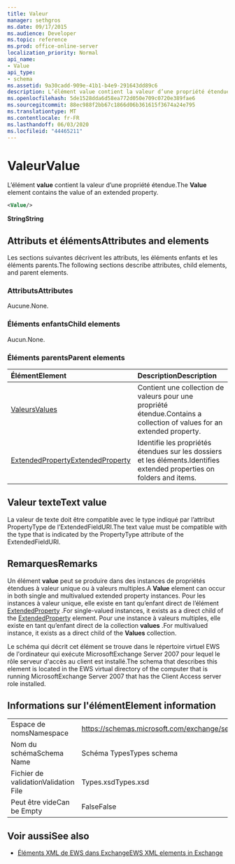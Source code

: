```yaml
---
title: Valeur
manager: sethgros
ms.date: 09/17/2015
ms.audience: Developer
ms.topic: reference
ms.prod: office-online-server
localization_priority: Normal
api_name:
- Value
api_type:
- schema
ms.assetid: 9a30cadd-909e-41b1-b4e9-291643dd89c6
description: L’élément value contient la valeur d’une propriété étendue.
ms.openlocfilehash: 5de1528dda6d58ea772d050e709c0720e389fae6
ms.sourcegitcommit: 88ec988f2bb67c1866d06b361615f3674a24e795
ms.translationtype: MT
ms.contentlocale: fr-FR
ms.lasthandoff: 06/03/2020
ms.locfileid: "44465211"
---
```

# <a name="value"></a><span data-ttu-id="d09d0-103">Valeur</span><span class="sxs-lookup"><span data-stu-id="d09d0-103">Value</span></span>

<span data-ttu-id="d09d0-104">L’élément **value** contient la valeur d’une propriété étendue.</span><span class="sxs-lookup"><span data-stu-id="d09d0-104">The **Value** element contains the value of an extended property.</span></span> 
  
```xml
<Value/>
```

<span data-ttu-id="d09d0-105">**String**</span><span class="sxs-lookup"><span data-stu-id="d09d0-105">**String**</span></span>

## <a name="attributes-and-elements"></a><span data-ttu-id="d09d0-106">Attributs et éléments</span><span class="sxs-lookup"><span data-stu-id="d09d0-106">Attributes and elements</span></span>

<span data-ttu-id="d09d0-107">Les sections suivantes décrivent les attributs, les éléments enfants et les éléments parents.</span><span class="sxs-lookup"><span data-stu-id="d09d0-107">The following sections describe attributes, child elements, and parent elements.</span></span>
  
### <a name="attributes"></a><span data-ttu-id="d09d0-108">Attributs</span><span class="sxs-lookup"><span data-stu-id="d09d0-108">Attributes</span></span>

<span data-ttu-id="d09d0-109">Aucune.</span><span class="sxs-lookup"><span data-stu-id="d09d0-109">None.</span></span>
  
### <a name="child-elements"></a><span data-ttu-id="d09d0-110">Éléments enfants</span><span class="sxs-lookup"><span data-stu-id="d09d0-110">Child elements</span></span>

<span data-ttu-id="d09d0-111">Aucun.</span><span class="sxs-lookup"><span data-stu-id="d09d0-111">None.</span></span>
  
### <a name="parent-elements"></a><span data-ttu-id="d09d0-112">Éléments parents</span><span class="sxs-lookup"><span data-stu-id="d09d0-112">Parent elements</span></span>

|<span data-ttu-id="d09d0-113">**Élément**</span><span class="sxs-lookup"><span data-stu-id="d09d0-113">**Element**</span></span>|<span data-ttu-id="d09d0-114">**Description**</span><span class="sxs-lookup"><span data-stu-id="d09d0-114">**Description**</span></span>|
|:-----|:-----|
|[<span data-ttu-id="d09d0-115">Valeurs</span><span class="sxs-lookup"><span data-stu-id="d09d0-115">Values</span></span>](values.md) <br/> |<span data-ttu-id="d09d0-116">Contient une collection de valeurs pour une propriété étendue.</span><span class="sxs-lookup"><span data-stu-id="d09d0-116">Contains a collection of values for an extended property.</span></span>  <br/> |
|[<span data-ttu-id="d09d0-117">ExtendedProperty</span><span class="sxs-lookup"><span data-stu-id="d09d0-117">ExtendedProperty</span></span>](extendedproperty.md) <br/> |<span data-ttu-id="d09d0-118">Identifie les propriétés étendues sur les dossiers et les éléments.</span><span class="sxs-lookup"><span data-stu-id="d09d0-118">Identifies extended properties on folders and items.</span></span>  <br/> |
   
## <a name="text-value"></a><span data-ttu-id="d09d0-119">Valeur texte</span><span class="sxs-lookup"><span data-stu-id="d09d0-119">Text value</span></span>

<span data-ttu-id="d09d0-120">La valeur de texte doit être compatible avec le type indiqué par l’attribut PropertyType de l’ExtendedFieldURI.</span><span class="sxs-lookup"><span data-stu-id="d09d0-120">The text value must be compatible with the type that is indicated by the PropertyType attribute of the ExtendedFieldURI.</span></span>
  
## <a name="remarks"></a><span data-ttu-id="d09d0-121">Remarques</span><span class="sxs-lookup"><span data-stu-id="d09d0-121">Remarks</span></span>

<span data-ttu-id="d09d0-122">Un élément **value** peut se produire dans des instances de propriétés étendues à valeur unique ou à valeurs multiples.</span><span class="sxs-lookup"><span data-stu-id="d09d0-122">A **Value** element can occur in both single and multivalued extended property instances.</span></span> <span data-ttu-id="d09d0-123">Pour les instances à valeur unique, elle existe en tant qu’enfant direct de l’élément [ExtendedProperty](extendedproperty.md) .</span><span class="sxs-lookup"><span data-stu-id="d09d0-123">For single-valued instances, it exists as a direct child of the [ExtendedProperty](extendedproperty.md) element.</span></span> <span data-ttu-id="d09d0-124">Pour une instance à valeurs multiples, elle existe en tant qu’enfant direct de la collection **values** .</span><span class="sxs-lookup"><span data-stu-id="d09d0-124">For multivalued instance, it exists as a direct child of the **Values** collection.</span></span> 
  
<span data-ttu-id="d09d0-125">Le schéma qui décrit cet élément se trouve dans le répertoire virtuel EWS de l'ordinateur qui exécute MicrosoftExchange Server 2007 pour lequel le rôle serveur d'accès au client est installé.</span><span class="sxs-lookup"><span data-stu-id="d09d0-125">The schema that describes this element is located in the EWS virtual directory of the computer that is running MicrosoftExchange Server 2007 that has the Client Access server role installed.</span></span>
  
## <a name="element-information"></a><span data-ttu-id="d09d0-126">Informations sur l'élément</span><span class="sxs-lookup"><span data-stu-id="d09d0-126">Element information</span></span>

|||
|:-----|:-----|
|<span data-ttu-id="d09d0-127">Espace de noms</span><span class="sxs-lookup"><span data-stu-id="d09d0-127">Namespace</span></span>  <br/> |https://schemas.microsoft.com/exchange/services/2006/types  <br/> |
|<span data-ttu-id="d09d0-128">Nom du schéma</span><span class="sxs-lookup"><span data-stu-id="d09d0-128">Schema Name</span></span>  <br/> |<span data-ttu-id="d09d0-129">Schéma Types</span><span class="sxs-lookup"><span data-stu-id="d09d0-129">Types schema</span></span>  <br/> |
|<span data-ttu-id="d09d0-130">Fichier de validation</span><span class="sxs-lookup"><span data-stu-id="d09d0-130">Validation File</span></span>  <br/> |<span data-ttu-id="d09d0-131">Types.xsd</span><span class="sxs-lookup"><span data-stu-id="d09d0-131">Types.xsd</span></span>  <br/> |
|<span data-ttu-id="d09d0-132">Peut être vide</span><span class="sxs-lookup"><span data-stu-id="d09d0-132">Can be Empty</span></span>  <br/> |<span data-ttu-id="d09d0-133">False</span><span class="sxs-lookup"><span data-stu-id="d09d0-133">False</span></span>  <br/> |
   
## <a name="see-also"></a><span data-ttu-id="d09d0-134">Voir aussi</span><span class="sxs-lookup"><span data-stu-id="d09d0-134">See also</span></span>

- [<span data-ttu-id="d09d0-135">Éléments XML de EWS dans Exchange</span><span class="sxs-lookup"><span data-stu-id="d09d0-135">EWS XML elements in Exchange</span></span>](ews-xml-elements-in-exchange.md)

